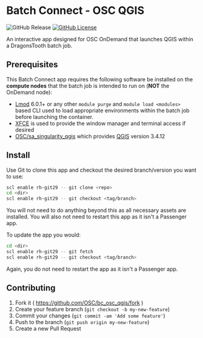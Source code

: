 # Batch Connect - OSC QGIS

![GitHub Release](https://img.shields.io/github/release/osc/bc_osc_qgis.svg)
[![GitHub License](https://img.shields.io/badge/license-MIT-green.svg)](https://opensource.org/licenses/MIT)

An interactive app designed for OSC OnDemand that launches QGIS within a DragonsTooth batch job.

## Prerequisites

This Batch Connect app requires the following software be installed on the
**compute nodes** that the batch job is intended to run on (**NOT** the
OnDemand node):

- [Lmod] 6.0.1+ or any other `module purge` and `module load <modules>` based
  CLI used to load appropriate environments within the batch job before
  launching the container.
- [XFCE] is used to provide the window manager and terminal access if desired
- [OSC/sa_singularity_qgis] which provides [QGIS] version 3.4.12

[Lmod]: https://www.tacc.utexas.edu/research-development/tacc-projects/lmod
[QGIS]: https://qgis.org/en/site/
[OSC/sa_singularity_qgis]: https://github.com/OSC/sa_singularity_qgis
[XFCE]: https://www.xfce.org/

## Install

Use Git to clone this app and checkout the desired branch/version you want to
use:

```sh
scl enable rh-git29 -- git clone <repo>
cd <dir>
scl enable rh-git29 -- git checkout <tag/branch>
```

You will not need to do anything beyond this as all necessary assets are
installed. You will also not need to restart this app as it isn't a Passenger
app.

To update the app you would:

```sh
cd <dir>
scl enable rh-git29 -- git fetch
scl enable rh-git29 -- git checkout <tag/branch>
```

Again, you do not need to restart the app as it isn't a Passenger app.

## Contributing

1. Fork it ( https://github.com/OSC/bc_osc_qgis/fork )
2. Create your feature branch (`git checkout -b my-new-feature`)
3. Commit your changes (`git commit -am 'Add some feature'`)
4. Push to the branch (`git push origin my-new-feature`)
5. Create a new Pull Request
